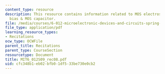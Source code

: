 ```yaml
---
content_type: resource
description: This resource contains information related to MOS electrostatics under
  bias & MOS capacitor.
file: /media/courses/6-012-microelectronic-devices-and-circuits-spring-2009/cfc348b1eb02bfb01df533be730e0cb2_MIT6_012S09_rec08.pdf
file_type: application/pdf
learning_resource_types:
- Recitations
ocw_type: OCWFile
parent_title: Recitations
parent_type: CourseSection
resourcetype: Document
title: MIT6_012S09_rec08.pdf
uid: cfc348b1-eb02-bfb0-1df5-33be730e0cb2
---
```

